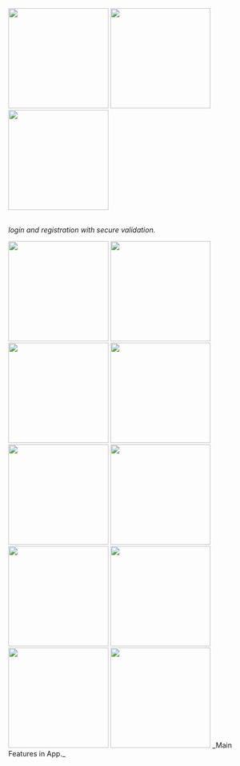 <div>
<img src = "https://github.com/user-attachments/assets/0cad1d6e-73e1-42ca-909b-f722a4f7df56" width = "200"/>
  <img src = "https://github.com/user-attachments/assets/37162723-a156-47e7-9fe9-d9bd5d7148ed" width = "200"/>
  <img src = "https://github.com/user-attachments/assets/831f52ba-06ee-4c72-b90a-7a6f708ebae8" width = "200"/>
  
 <br> _login and registration with secure validation._<br/>
 
</div>
<div>
  <img src = "https://github.com/user-attachments/assets/092fe65c-bb27-47d9-930f-12e2a3b796fc" width = "200"/>
  <img src = "https://github.com/user-attachments/assets/837b74b4-870d-41dc-a240-c1e50f852d7f" width = "200"/>
  <img src = "https://github.com/user-attachments/assets/cb83c9d9-6dac-4022-8168-e541f51183c5" width = "200"/>
  <img src = "https://github.com/user-attachments/assets/41ae17bc-fe0c-490d-83a6-2a087cf01705" width = "200"/>
  <img src = "https://github.com/user-attachments/assets/13ca8aa8-f9ee-48d7-9480-68f0d0c0a021" width = "200"/>
  <img src = "https://github.com/user-attachments/assets/3a1822e9-2a95-4708-8d23-9f7f80bbd8a4" width = "200"/>
  <img src = "https://github.com/user-attachments/assets/15409b0c-f4ea-4f3b-a124-e4f9abd68ee4" width = "200"/>
  <img src = "https://github.com/user-attachments/assets/496d9360-e82e-467d-a463-72bbaff01179" width = "200"/>
  <img src = "https://github.com/user-attachments/assets/5c101be4-e9e5-4979-b04c-df8ce2ed3989" width = "200"/>
  <img src = "https://github.com/user-attachments/assets/8b369be0-1282-48e4-9364-4a5e6f6835e0" width = "200"/>
  _Main Features in App._
  
</div>
